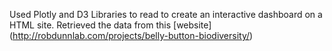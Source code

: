 Used Plotly and D3 Libraries to read to create an interactive dashboard on a HTML site. 
Retrieved the data from this [website] (http://robdunnlab.com/projects/belly-button-biodiversity/)

